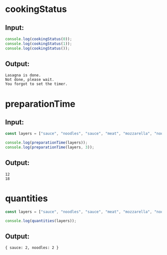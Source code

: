 # cookingStatus

## Input:

```javascript
console.log(cookingStatus(0));
console.log(cookingStatus(1));
console.log(cookingStatus());
```

## Output:

```shell
Lasagna is done.
Not done, please wait.
You forgot to set the timer.
```

# preparationTime

## Input:

```javascript
const layers = ["sauce", "noodles", "sauce", "meat", "mozzarella", "noodles"];

console.log(preparationTime(layers));
console.log(preparationTime(layers, 3));
```

## Output:

```shell
12
18
```

# quantities

```javascript
const layers = ["sauce", "noodles", "sauce", "meat", "mozzarella", "noodles"];

console.log(quantities(layers));
```

## Output:

```shell
{ sauce: 2, noodles: 2 }
```
